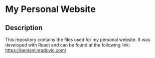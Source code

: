 # My Personal Website

## Description

This repository contains the files used for my personal website. It was developed with React and can be found at the following link:
https://benjaminradovic.com/
